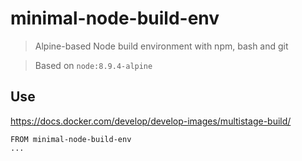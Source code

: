 # minimal-node-build-env

> Alpine-based Node build environment with npm, bash and git

> Based on `node:8.9.4-alpine`

## Use

https://docs.docker.com/develop/develop-images/multistage-build/

```
FROM minimal-node-build-env
...
```

